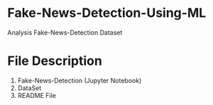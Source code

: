 # Fake-News-Detection-Using-ML
 Analysis Fake-News-Detection Dataset
 
 # File Description
  1. Fake-News-Detection (Jupyter Notebook)
  2. DataSet
  3. README File
